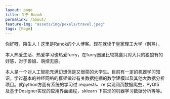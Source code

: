 ```yaml
---
layout: page
title: 关于 Ranok
permalink: /about/
feature-img: "assets/img/pexels/travel.jpeg"
tags: [Page]
---
```


你好呀，陌生人！这里是Ranok的个人博客。现在就读于皇家理工大学（别骂）。

本人热爱生活、热爱学习也热爱furry，在furry圈里比较挑食只对大只的狼狼有的好感，对于兽娘、萌控无感。

本人是一个对人工智能充满幻想但是又很菜的大学生。目前有一定的机器学习知识，学过基本的神经网络的框架做过有关数据挖掘的数学建模以及其他大数据分析项目。就python方面有系统的学习过 requests、re 实现网页数据爬虫，PyQt5 及基于Designer实现的应用界面编程，sklearn 下实现的机器学习数据分析等等。
